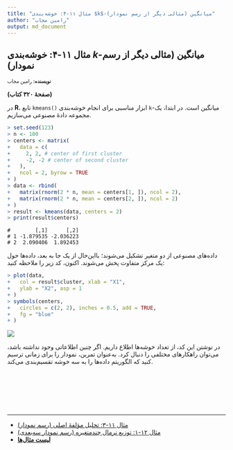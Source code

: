 ```yaml
---
title: "مثال ۱۱-۴: خوشه‌بندی $k$-میانگین (مثالی دیگر از رسم نمودار)"
author: "رامین مجاب"
output: md_document
---
```

##  مثال ۱۱-۴: خوشه‌بندی $k$-میانگین (مثالی دیگر از رسم نمودار)
<p style='font-size: 0.8em;'><b>نویسنده:</b> <span>رامین مجاب</span></p>

**(صفحهٔ ۳۲۰ کتاب)**

در **R**، تابع `kmeans()` ابزار مناسبی برای انجام خوشه‌بندی `k`-میانگین است. در ابتدا، یک مجموعه دادهٔ مصنوعی می‌سازیم.  	

``` r
> set.seed(123)
> n <- 100
> centers <- matrix(
+   data = c(
+     2, 2, # center of first cluster
+     -2, -2 # center of second cluster
+   ),
+   ncol = 2, byrow = TRUE
+ )
> data <- rbind(
+   matrix(rnorm(2 * n, mean = centers[1, ]), ncol = 2),
+   matrix(rnorm(2 * n, mean = centers[2, ]), ncol = 2)
+ )
> result <- kmeans(data, centers = 2)
> print(result$centers)
```

```
#        [,1]      [,2]
# 1 -1.879535 -2.036223
# 2  2.090406  1.892453
```

داده‌های مصنوعی از دو متغیر تشکیل می‌شوند؛  بااین‌حال از یک جا به بعد، داده‌ها حول یک مرکز متفاوت پخش می‌شوند. اکنون، کد زیر را ملاحظه کنید:



``` r
> plot(data,
+   col = result$cluster, xlab = "X1",
+   ylab = "X2", asp = 1
+ )
> symbols(centers,
+   circles = c(2, 2), inches = 0.5, add = TRUE,
+   fg = "blue"
+ )
```

<img src="/rstatistics63/assets/images/matrix_book_fa/fig_clustering-1.svg" style="display: block; margin: auto;" />

در نوشتن این کد، از تعداد خوشه‌ها اطلاع داریم. اگر چنین اطلاعاتی وجود نداشته باشد، می‌توان راهکارهای مختلفی را دنبال کرد. به‌عنوان تمرین، نمودار را برای زمانی ترسیم کنید که الگوریتم داده‌ها را به سه خوشه تقسیم‌بندی می‌کند.




<p style='margin-bottom:3cm;'></p><hr/>

- [مثال ۱۱-۳: تحلیل مؤلفهٔ اصلی (رسم نمودار)](matrix_book_fa_example11.3.html)
- [مثال ۱۲-۱: توزیع نرمال چندمتغیره (رسم نمودار سه‌بعدی)](matrix_book_fa_example12.1.html)
- [<b>لیست مثال‌ها</b>](matrix_book_fa.html)
